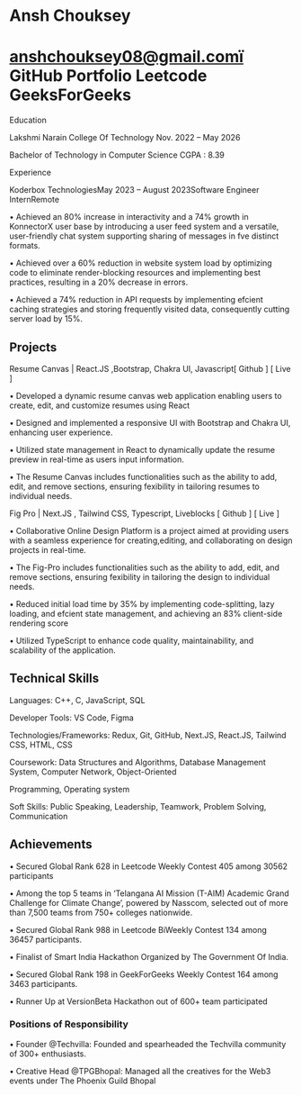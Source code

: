 # Ansh Chouksey

# anshchouksey08@gmail.comï GitHub Portfolio Leetcode GeeksForGeeks

Education

Lakshmi Narain College Of Technology Nov. 2022 – May 2026

Bachelor of Technology in Computer Science CGPA : 8.39

Experience

Koderbox TechnologiesMay 2023 – August 2023Software Engineer InternRemote

• Achieved an 80% increase in interactivity and a 74% growth in KonnectorX user base by introducing a user feed system and a versatile, user-friendly chat system supporting sharing of messages in fve distinct formats.

• Achieved over a 60% reduction in website system load by optimizing code to eliminate render-blocking resources and implementing best practices, resulting in a 20% decrease in errors.

• Achieved a 74% reduction in API requests by implementing efcient caching strategies and storing frequently visited data, consequently cutting server load by 15%.

## Projects

Resume Canvas | React.JS ,Bootstrap, Chakra UI, Javascript[ Github ] [ Live ]

• Developed a dynamic resume canvas web application enabling users to create, edit, and customize resumes using React

• Designed and implemented a responsive UI with Bootstrap and Chakra UI, enhancing user experience.

• Utilized state management in React to dynamically update the resume preview in real-time as users input information.

• The Resume Canvas includes functionalities such as the ability to add, edit, and remove sections, ensuring fexibility in tailoring resumes to individual needs.

Fig Pro | Next.JS , Tailwind CSS, Typescript, Liveblocks [ Github ] [ Live ]

• Collaborative Online Design Platform is a project aimed at providing users with a seamless experience for creating,editing, and collaborating on design projects in real-time.

• The Fig-Pro includes functionalities such as the ability to add, edit, and remove sections, ensuring fexibility in tailoring the design to individual needs.

• Reduced initial load time by 35% by implementing code-splitting, lazy loading, and efcient state management, and achieving an 83% client-side rendering score

• Utilized TypeScript to enhance code quality, maintainability, and scalability of the application.

## Technical Skills

Languages: C++, C, JavaScript, SQL

Developer Tools: VS Code, Figma

Technologies/Frameworks: Redux, Git, GitHub, Next.JS, React.JS, Tailwind CSS, HTML, CSS

Coursework: Data Structures and Algorithms, Database Management System, Computer Network, Object-Oriented

Programming, Operating system

Soft Skills: Public Speaking, Leadership, Teamwork, Problem Solving, Communication

## Achievements

• Secured Global Rank 628 in Leetcode Weekly Contest 405 among 30562 participants

• Among the top 5 teams in ‘Telangana AI Mission (T-AIM) Academic Grand Challenge for Climate Change’, powered by Nasscom, selected out of more than 7,500 teams from 750+ colleges nationwide.

• Secured Global Rank 988 in Leetcode BiWeekly Contest 134 among 36457 participants.

• Finalist of Smart India Hackathon Organized by The Government Of India.

• Secured Global Rank 198 in GeekForGeeks Weekly Contest 164 among 3463 participants.

• Runner Up at VersionBeta Hackathon out of 600+ team participated

### Positions of Responsibility

• Founder @Techvilla: Founded and spearheaded the Techvilla community of 300+ enthusiasts.

• Creative Head @TPGBhopal: Managed all the creatives for the Web3 events under The Phoenix Guild Bhopal



